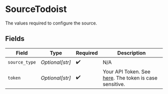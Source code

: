 # SourceTodoist

The values required to configure the source.


## Fields

| Field                                                                                                               | Type                                                                                                                | Required                                                                                                            | Description                                                                                                         |
| ------------------------------------------------------------------------------------------------------------------- | ------------------------------------------------------------------------------------------------------------------- | ------------------------------------------------------------------------------------------------------------------- | ------------------------------------------------------------------------------------------------------------------- |
| `source_type`                                                                                                       | *Optional[str]*                                                                                                     | :heavy_check_mark:                                                                                                  | N/A                                                                                                                 |
| `token`                                                                                                             | *Optional[str]*                                                                                                     | :heavy_check_mark:                                                                                                  | Your API Token. See <a href="https://todoist.com/app/settings/integrations/">here</a>. The token is case sensitive. |